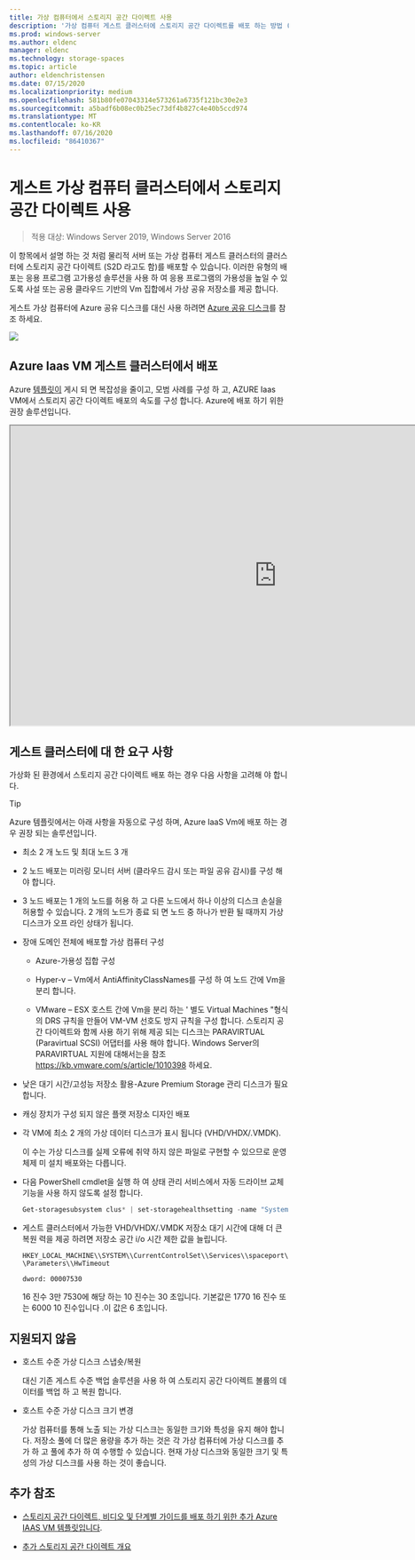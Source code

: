 ```yaml
---
title: 가상 컴퓨터에서 스토리지 공간 다이렉트 사용
description: '가상 컴퓨터 게스트 클러스터에 스토리지 공간 다이렉트를 배포 하는 방법 (예: Microsoft Azure)'
ms.prod: windows-server
ms.author: eldenc
manager: eldenc
ms.technology: storage-spaces
ms.topic: article
author: eldenchristensen
ms.date: 07/15/2020
ms.localizationpriority: medium
ms.openlocfilehash: 581b80fe07043314e573261a6735f121bc30e2e3
ms.sourcegitcommit: a5badf6b08ec0b25ec73df4b827c4e40b5ccd974
ms.translationtype: MT
ms.contentlocale: ko-KR
ms.lasthandoff: 07/16/2020
ms.locfileid: "86410367"
---
```

# <a name="using-storage-spaces-direct-in-guest-virtual-machine-clusters"></a>게스트 가상 컴퓨터 클러스터에서 스토리지 공간 다이렉트 사용

> 적용 대상: Windows Server 2019, Windows Server 2016

이 항목에서 설명 하는 것 처럼 물리적 서버 또는 가상 컴퓨터 게스트 클러스터의 클러스터에 스토리지 공간 다이렉트 (S2D 라고도 함)를 배포할 수 있습니다. 이러한 유형의 배포는 응용 프로그램 고가용성 솔루션을 사용 하 여 응용 프로그램의 가용성을 높일 수 있도록 사설 또는 공용 클라우드 기반의 Vm 집합에서 가상 공유 저장소를 제공 합니다.

게스트 가상 컴퓨터에 Azure 공유 디스크를 대신 사용 하려면 [Azure 공유 디스크](/azure/virtual-machines/windows/disks-shared)를 참조 하세요.

![](media/storage-spaces-direct-in-vm/storage-spaces-direct-in-vm.png)

## <a name="deploying-in-azure-iaas-vm-guest-clusters"></a>Azure Iaas VM 게스트 클러스터에서 배포

Azure [템플릿이](https://github.com/robotechredmond/301-storage-spaces-direct-md) 게시 되 면 복잡성을 줄이고, 모범 사례를 구성 하 고, AZURE Iaas VM에서 스토리지 공간 다이렉트 배포의 속도를 구성 합니다. Azure에 배포 하기 위한 권장 솔루션입니다.

<iframe src="https://channel9.msdn.com/Series/Microsoft-Hybrid-Cloud-Best-Practices-for-IT-Pros/Step-by-Step-Deploy-Windows-Server-2016-Storage-Spaces-Direct-S2D-Cluster-in-Microsoft-Azure/player" width="960" height="540" allowfullscreen></iframe>

## <a name="requirements-for-guest-clusters"></a>게스트 클러스터에 대 한 요구 사항

가상화 된 환경에서 스토리지 공간 다이렉트 배포 하는 경우 다음 사항을 고려해 야 합니다.

> [!TIP]
> Azure 템플릿에서는 아래 사항을 자동으로 구성 하며, Azure IaaS Vm에 배포 하는 경우 권장 되는 솔루션입니다.

- 최소 2 개 노드 및 최대 노드 3 개

- 2 노드 배포는 미러링 모니터 서버 (클라우드 감시 또는 파일 공유 감시)를 구성 해야 합니다.

- 3 노드 배포는 1 개의 노드를 허용 하 고 다른 노드에서 하나 이상의 디스크 손실을 허용할 수 있습니다.  2 개의 노드가 종료 되 면 노드 중 하나가 반환 될 때까지 가상 디스크가 오프 라인 상태가 됩니다.

- 장애 도메인 전체에 배포할 가상 컴퓨터 구성

    - Azure-가용성 집합 구성

    - Hyper-v – Vm에서 AntiAffinityClassNames를 구성 하 여 노드 간에 Vm을 분리 합니다.

    - VMware – ESX 호스트 간에 Vm을 분리 하는 ' 별도 Virtual Machines "형식의 DRS 규칙을 만들어 VM-VM 선호도 방지 규칙을 구성 합니다. 스토리지 공간 다이렉트와 함께 사용 하기 위해 제공 되는 디스크는 PARAVIRTUAL (Paravirtual SCSI) 어댑터를 사용 해야 합니다. Windows Server의 PARAVIRTUAL 지원에 대해서는을 참조 https://kb.vmware.com/s/article/1010398 하세요.

- 낮은 대기 시간/고성능 저장소 활용-Azure Premium Storage 관리 디스크가 필요 합니다.

- 캐싱 장치가 구성 되지 않은 플랫 저장소 디자인 배포

- 각 VM에 최소 2 개의 가상 데이터 디스크가 표시 됩니다 (VHD/VHDX/.VMDK).

    이 수는 가상 디스크를 실제 오류에 취약 하지 않은 파일로 구현할 수 있으므로 운영 체제 미 설치 배포와는 다릅니다.

- 다음 PowerShell cmdlet을 실행 하 여 상태 관리 서비스에서 자동 드라이브 교체 기능을 사용 하지 않도록 설정 합니다.

    ```powershell
    Get-storagesubsystem clus* | set-storagehealthsetting -name "System.Storage.PhysicalDisk.AutoReplace.Enabled" -value "False"
    ```

- 게스트 클러스터에서 가능한 VHD/VHDX/.VMDK 저장소 대기 시간에 대해 더 큰 복원 력을 제공 하려면 저장소 공간 i/o 시간 제한 값을 늘립니다.

    `HKEY_LOCAL_MACHINE\\SYSTEM\\CurrentControlSet\\Services\\spaceport\\Parameters\\HwTimeout`

    `dword: 00007530`

    16 진수 3만 7530에 해당 하는 10 진수는 30 초입니다. 기본값은 1770 16 진수 또는 6000 10 진수입니다 .이 값은 6 초입니다.

## <a name="not-supported"></a>지원되지 않음

- 호스트 수준 가상 디스크 스냅숏/복원

    대신 기존 게스트 수준 백업 솔루션을 사용 하 여 스토리지 공간 다이렉트 볼륨의 데이터를 백업 하 고 복원 합니다.

- 호스트 수준 가상 디스크 크기 변경

    가상 컴퓨터를 통해 노출 되는 가상 디스크는 동일한 크기와 특성을 유지 해야 합니다. 저장소 풀에 더 많은 용량을 추가 하는 것은 각 가상 컴퓨터에 가상 디스크를 추가 하 고 풀에 추가 하 여 수행할 수 있습니다. 현재 가상 디스크와 동일한 크기 및 특성의 가상 디스크를 사용 하는 것이 좋습니다.

## <a name="additional-references"></a>추가 참조

- [스토리지 공간 다이렉트, 비디오 및 단계별 가이드를 배포 하기 위한 추가 Azure IAAS VM 템플릿입니다](https://techcommunity.microsoft.com/t5/Failover-Clustering/Deploying-IaaS-VM-Guest-Clusters-in-Microsoft-Azure/ba-p/372126).

- [추가 스토리지 공간 다이렉트 개요](https://docs.microsoft.com/windows-server/storage/storage-spaces/storage-spaces-direct-overview)

